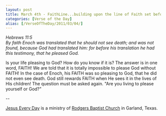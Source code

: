 ```yaml
---
layout: post
title: March 4th - FaithLine...building upon the line of Faith set before
categories: [Verse of the Day]
alias: [/VerseOfTheDay/2011/03/04/]
---
```


_Hebrews 11:5  
By faith Enoch was translated that he should not see death; and was
not found, because God had translated him: for before his translation
he had this testimony, that he pleased God._

Is your life pleasing to God? How do you know if it is? The answer
is in one word, FAITH! We are told that it is totally impossible to
please God without FAITH! In the case of Enoch, his FAITH was so
pleasing to God, that he did not even see death. God still rewards
FAITH when He sees it in the lives of His children! The question must
be asked again. "Are you living to please yourself or God?"

 --

<a href=http://jesuseveryday.net>Jesus Every Day</a> is a ministry of <a href=http://rodgersbaptist.net>Rodgers Baptist Church</a> in Garland, Texas.
